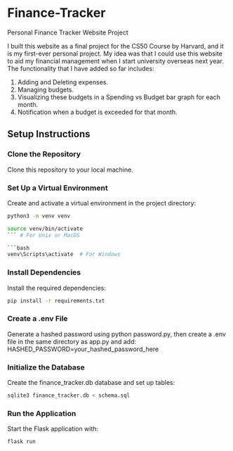 # Finance-Tracker
Personal Finance Tracker Website Project

I built this website as a final project for the CS50 Course by Harvard, and it is my first-ever personal project. My idea was that I could use this website to aid my financial management when I start university overseas next year. The functionality that I have added so far includes:

1. Adding and Deleting expenses.
2. Managing budgets.
3. Visualizing these budgets in a Spending vs Budget bar graph for each month.
4. Notification when a budget is exceeded for that month.

## Setup Instructions

### Clone the Repository
Clone this repository to your local machine.

### Set Up a Virtual Environment
Create and activate a virtual environment in the project directory:

```bash
python3 -m venv venv
```
```bash
source venv/bin/activate
``` # For Unix or MacOS

```bash
venv\Scripts\activate  # For Windows
```
### Install Dependencies
Install the required dependencies:
```bash
pip install -r requirements.txt
```
### Create a .env File
Generate a hashed password using python password.py, then create a .env file in the same directory as app.py and add: 
HASHED_PASSWORD=your_hashed_password_here

### Initialize the Database
Create the finance_tracker.db database and set up tables:
```bash
sqlite3 finance_tracker.db < schema.sql
```

### Run the Application
Start the Flask application with:
```bash
flask run
```
   
